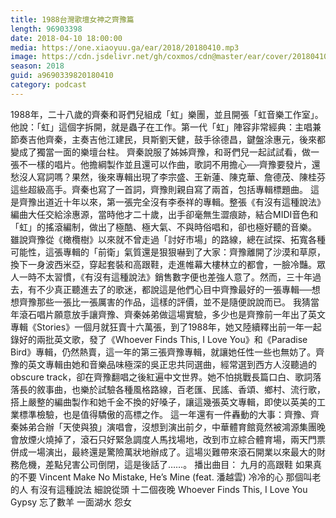 ```yaml
---
title: 1988台灣歌壇女神之齊豫篇
length: 96903398
date: 2018-04-10 18:00:00
media: https://one.xiaoyuu.ga/ear/2018/20180410.mp3
image: https://cdn.jsdelivr.net/gh/coxmos/cdn@master/ear/cover/20180410.jpeg
season: 2018
guid: a9690339820180410
category: podcast
---
```


1988年，二十八歲的齊秦和哥們兒組成「虹」樂團，並且開張「虹音樂工作室」。他說：「虹」這個字拆開，就是蟲子在工作。第一代「虹」陣容非常經典：主唱兼節奏吉他齊秦，主奏吉他江建民，貝斯劉天健，鼓手徐德昌，鍵盤涂惠元，後來都變成了獨當一面的樂壇台柱。
齊秦說服了姊姊齊豫，和哥們兒一起試試看，做一張不一樣的唱片。他擔綱製作並且還可以作曲，歌詞不用擔心──齊豫要發片，還愁沒人寫詞嗎？果然，後來專輯出現了李宗盛、王新蓮、陳克華、詹德茂、陳桂芬這些超級高手。齊秦也寫了一首詞，齊豫則親自寫了兩首，包括專輯標題曲。
這是齊豫出道近十年以來，第一張完全沒有李泰祥的專輯。整張《有沒有這種說法》編曲大任交給涂惠源，當時他才二十歲，出手卻毫無生澀痕跡，結合MIDI音色和「虹」的搖滾編制，做出了極酷、極大氣、不與時俗唱和，卻也極好聽的音樂。
雖說齊豫從《橄欖樹》以來就不曾走過「討好市場」的路線，總在試探、拓寬各種可能性，這張專輯的「前衛」氣質還是狠狠嚇到了大家：齊豫離開了沙漠和草原，換下一身波西米亞，穿起套裝和高跟鞋，走進帷幕大樓林立的都會，一臉冷豔。眾人一時不太習慣，《有沒有這種說法》銷售數字便也差強人意了。然而，三十年過去，有不少真正聽進去了的歌迷，都說這是他們心目中齊豫最好的一張專輯──想想齊豫那些一張比一張厲害的作品，這樣的評價，並不是隨便說說而已。
我猜當年滾石唱片願意放手讓齊豫、齊秦姊弟做這場實驗，多少也是齊豫前一年出了英文專輯《Stories》一個月就狂賣十六萬張，到了1988年，她又陸續釋出前一年一起錄好的兩批英文歌，發了《Whoever Finds This, I Love You》和《Paradise Bird》專輯，仍然熱賣，這一年的第三張齊豫專輯，就讓她任性一些也無妨了。齊豫的英文專輯由她和音樂品味極深的吳正忠共同選曲，經常選到西方人沒聽過的obscure track，卻在齊豫翻唱之後紅遍中文世界。她不怕挑戰長篇口白、歌詞落落長的敘事曲，也樂於試驗各種風格路線，百老匯、民謠、香頌、鄉村、流行歌，搭上嚴整的編曲製作和她千金不換的好嗓子，讓這幾張英文專輯，即使以英美的工業標準檢驗，也是值得驕傲的高標之作。
這一年還有一件轟動的大事：齊豫、齊秦姊弟合辦「天使與狼」演唱會，沒想到演出前夕，中華體育館竟然被鴻源集團晚會放煙火燒掉了，滾石只好緊急調度人馬找場地，改到市立綜合體育場，兩天門票併成一場演出，最終還是驚險萬狀地辦成了。這場災難帶來滾石開業以來最大的財務危機，差點兒害公司倒閉，這是後話了……。
播出曲目：
九月的高跟鞋
如果真的不要
Vincent
Make No Mistake, He’s Mine (feat. 潘越雲)
冷冷的心
那個叫老的人
有沒有這種說法
細說從頭
十二個夜晚
Whoever Finds This, I Love You
Gypsy
忘了數羊
一面湖水
怨女

